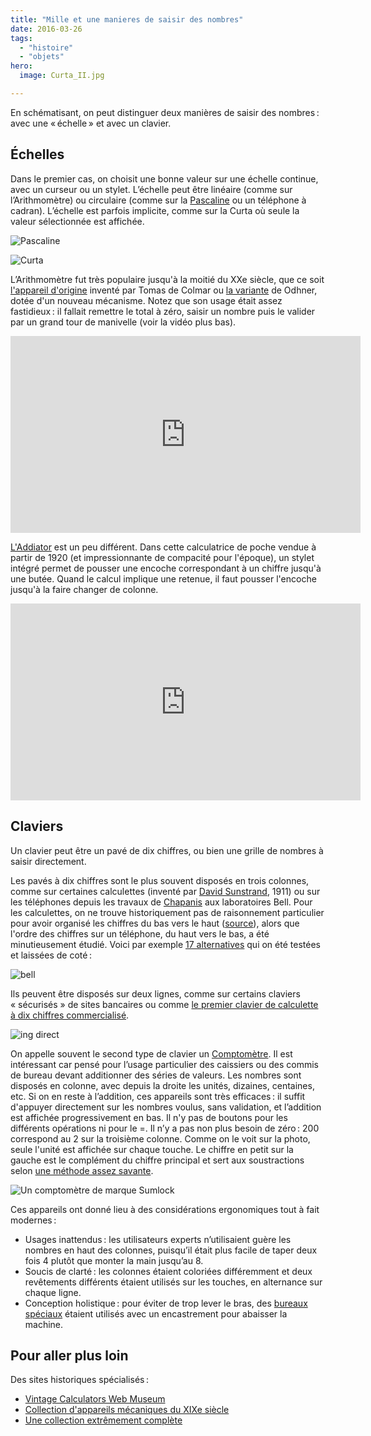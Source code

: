 ```yaml
---
title: "Mille et une manieres de saisir des nombres"
date: 2016-03-26
tags:
  - "histoire"
  - "objets"
hero:
  image: Curta_II.jpg

---
```


En schématisant, on peut distinguer deux manières de saisir des nombres : avec une « échelle » et avec un clavier.

## Échelles

Dans le premier cas, on choisit une bonne valeur sur une échelle continue, avec un curseur ou un stylet. L’échelle peut être linéaire (comme sur l’Arithmomètre) ou circulaire (comme sur la [Pascaline](https://fr.wikipedia.org/wiki/Pascaline#Roue_d.27inscription) ou un téléphone à cadran). L’échelle est parfois implicite, comme sur la Curta où seule la valeur sélectionnée est affichée.

![Pascaline](/assets/images/Arts_et_Metiers_Pascaline_dsc03869.jpg " Pascaline")

![Curta](/assets/images/Curta_II.jpg "Curta")

L’Arithmomètre fut très populaire jusqu'à la moitié du XXe siècle, que ce soit [l'appareil d'origine](https://www.youtube.com/watch?v=aDN4s8ElxqE) inventé par Tomas de Colmar ou [la variante](https://en.wikipedia.org/wiki/Odhner_Arithmometer) de Odhner, dotée d'un nouveau mécanisme. Notez que son usage était assez fastidieux : il fallait remettre le total à zéro, saisir un nombre puis le valider par un grand tour de manivelle (voir la vidéo plus bas).

<iframe title="Mechanical calculator in action
" width="560" height="315" src="https://www.youtube-nocookie.com/embed/aDN4s8ElxqE?rel=0" frameborder="0" allowfullscreen></iframe>

[L'Addiator](https://fr.wikipedia.org/wiki/Calculatrice_%C3%A0_crosses) est un peu différent. Dans cette calculatrice de poche vendue à partir de 1920 (et impressionnante de compacité pour l'époque), un stylet intégré permet de pousser une encoche correspondant à un chiffre jusqu'à une butée. Quand le calcul implique une retenue, il faut pousser l'encoche jusqu'à la faire changer de colonne.

<iframe title="Addiator Arithma" width="560" height="315" src="https://www.youtube-nocookie.com/embed/kE-8rAU3YO4?rel=0" frameborder="0" allowfullscreen></iframe>

## Claviers

Un clavier peut être un pavé de dix chiffres, ou bien une grille de nombres à saisir directement.

Les pavés à dix chiffres sont le plus souvent disposés en trois colonnes, comme sur certaines calculettes (inventé par [David Sunstrand](http://retrocalculators.com/sundstrand.htm), 1911) ou sur les téléphones depuis les travaux de [Chapanis](https://en.wikipedia.org/wiki/Alphonse_Chapanis) aux laboratoires Bell. Pour les calculettes, on ne trouve historiquement pas de raisonnement particulier pour avoir organisé les chiffres du bas vers le haut ([source](http://www.vcalc.net/Keyboard.htm)), alors que l'ordre des chiffres sur un téléphone, du haut vers le bas, a été minutieusement étudié. Voici par exemple [17 alternatives](http://www.theatlantic.com/technology/archive/2013/08/the-17-designs-that-bell-almost-used-for-the-layout-of-telephone-buttons/279237/) qui on été testées et laissées de coté :

![bell](/assets/images/bell.jpg)

Ils peuvent être disposés sur deux lignes, comme sur certains claviers « sécurisés » de sites bancaires ou comme [le premier clavier de calculette à dix chiffres commercialisé](http://badonoer.blogspot.fr/2013/12/dalton-adding-machine-mechanism-and.html).

![ing direct](/assets/images/ing-direct.png " ING direct")

On appelle souvent le second type de clavier un [Comptomètre](https://fr.wikipedia.org/wiki/Comptom%C3%A8tre). Il est intéressant car pensé pour l’usage particulier des caissiers ou des commis de bureau devant additionner des séries de valeurs. Les nombres sont disposés en colonne, avec depuis la droite les unités, dizaines, centaines, etc. Si on en reste à l’addition, ces appareils sont très efficaces : il suffit d'appuyer directement sur les nombres voulus, sans validation, et l’addition est affichée progressivement en bas. Il n'y pas de boutons pour les différents opérations ni pour le =. Il n’y a pas non plus besoin de zéro : 200 correspond au 2 sur la troisième colonne. Comme on le voit sur la photo, seule l'unité est affichée sur chaque touche. Le chiffre en petit sur la gauche est le complément du chiffre principal et sert aux soustractions selon [une méthode assez savante](https://en.wikipedia.org/wiki/Method_of_complements).

![Un comptomètre de marque Sumlock](/assets/images/Sumlock_2a.jpg " Un comptomètre de marque Sumlock")

Ces appareils ont donné lieu à des considérations ergonomiques tout à fait modernes :

- Usages inattendus : les utilisateurs experts n’utilisaient guère les nombres en haut des colonnes, puisqu’il était plus facile de taper deux fois 4 plutôt que monter la main jusqu’au 8.
- Soucis de clarté : les colonnes étaient coloriées différemment et deux revêtements différents étaient utilisés sur les touches, en alternance sur chaque ligne.
- Conception holistique : pour éviter de trop lever le bras, des [bureaux spéciaux](http://www2.cruzio.com/~vagabond/Desks.html) étaient utilisés avec un encastrement pour abaisser la machine.

## Pour aller plus loin

Des sites historiques spécialisés :

- [Vintage Calculators Web Museum](http://www.vintagecalculators.com/index.html)
- [Collection d'appareils mécaniques du XIXe siècle](http://www.ami19.org/)
- [Une collection extrêmement complète](http://www.rechenmaschinen-illustrated.com/pictures_1623.htm#Schickard%20(1623))

